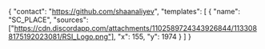 {
"contact": "https://github.com/shaanaliyev",
"templates": [
{
"name": "SC_PLACE",
"sources": ["https://cdn.discordapp.com/attachments/1102589724343926844/1133088175192023081/RSI_Logo.png"],
"x": 155,
"y": 1974
}
]
}
